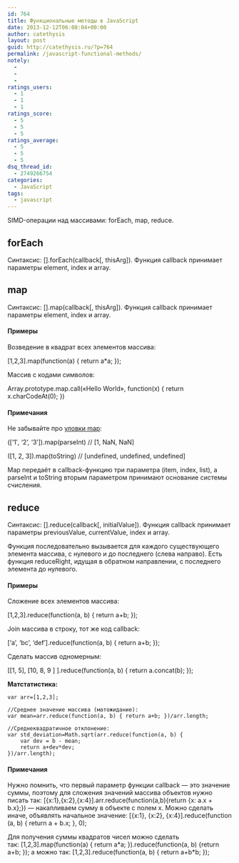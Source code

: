 ```yaml
---
id: 764
title: Функциональные методы в JavaScript
date: 2013-12-12T06:08:04+00:00
author: catethysis
layout: post
guid: http://catethysis.ru/?p=764
permalink: /javascript-functional-methods/
notely:
  - 
  - 
  - 
ratings_users:
  - 1
  - 1
  - 1
ratings_score:
  - 5
  - 5
  - 5
ratings_average:
  - 5
  - 5
  - 5
dsq_thread_id:
  - 2749266754
categories:
  - JavaScript
tags:
  - javascript
---
```

SIMD-операции над массивами: forEach, map, reduce.

<!--more-->

## forEach

Синтаксис: [].forEach(callback[, thisArg]). Функция callback принимает параметры element, index и array.

## map

Синтаксис: [].map(callback[, thisArg]). Функция callback принимает параметры element, index и array.

#### Примеры

Возведение в квадрат всех элементов массива:
  
[1,2,3].map(function(a) { return a*a; });

Массив с кодами символов:
  
Array.prototype.map.call(&#171;Hello World&#187;, function(x) { return x.charCodeAt(0); })

#### Примечания

Не забывайте про [уловки map](http://catethysis.ru/index.php/javascript-tipsntricks/ "JavaScript tips`n`tricks"):
  
([&#8216;1&#8242;, &#8216;2&#8217;, &#8216;3&#8217;]).map(parseInt) // [1, NaN, NaN]
  
([1, 2, 3]).map(toString) // [undefined, undefined, undefined]
  
Map передаёт в callback-функцию три параметра (item, index, list), а parseInt и toString вторым параметром принимают основание системы счисления.

## reduce

Синтаксис: [].reduce(callback[, initialValue]). Функция callback принимает параметры previousValue, currentValue, index и array.

Функция последовательно вызывается для каждого существующего элемента массива, с нулевого и до последнего (слева направо). Есть функция reduceRight, идущая в обратном направлении, с последнего элемента до нулевого.

#### Примеры

Сложение всех элементов массива:
  
[1,2,3].reduce(function(a, b) { return a+b; });

Join массива в строку, тот же код callback:
  
[&#8216;a&#8217;, &#8216;bc&#8217;, &#8216;def&#8217;].reduce(function(a, b) { return a+b; });

Сделать массив одномерным:
  
[[1, 5], [10, 8, 9 ] ].reduce(function(a, b) { return a.concat(b); });

**Матстатистика:**

<pre><code class="javascript">var arr=[1,2,3];

//Среднее значение массива (матожидание):
var mean=arr.reduce(function(a, b) { return a+b; })/arr.length;

//Среднеквадратичное отклонение:
var std_deviation=Math.sqrt(arr.reduce(function(a, b) {
	var dev = b - mean;
	return a+dev*dev;
})/arr.length);
</code></pre>

#### Примечания

Нужно помнить, что первый параметр функции callback &#8212; это значение суммы, поэтому для сложения значений массива объектов нужно писать так: [{x:1},{x:2},{x:4}].arr.reduce(function(a,b){return {x: a.x + b.x};}) &#8212; накапливаем сумму в объекте с полем x. Можно сделать иначе, объявлять начальное значение: [{x:1}, {x:2}, {x:4}].reduce(function (a, b) { return a + b.x; }, 0);

Для получения суммы квадратов чисел можно сделать так: [1,2,3].map(function(a) { return a\*a; }).reduce(function(a, b) {return a+b; }); а можно так: [1,2,3].reduce(function(a, b) { return a+b\*b; });